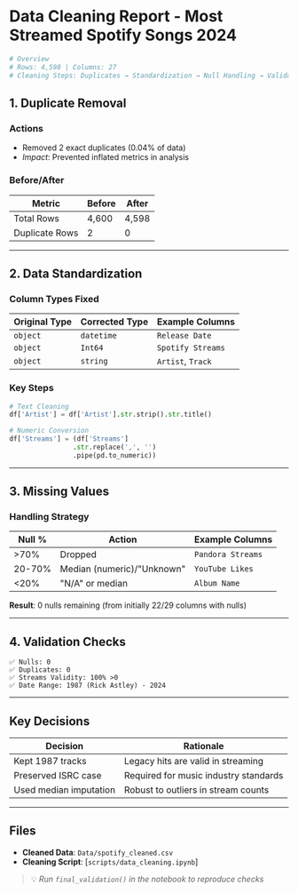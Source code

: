 # Data Cleaning Report - Most Streamed Spotify Songs 2024

```python
# Overview
# Rows: 4,598 | Columns: 27
# Cleaning Steps: Duplicates → Standardization → Null Handling → Validation
```

## 1. Duplicate Removal
### **Actions**
- Removed 2 exact duplicates (0.04% of data)
- *Impact*: Prevented inflated metrics in analysis

### **Before/After**
| Metric          | Before | After |
|-----------------|--------|-------|
| Total Rows      | 4,600  | 4,598 |
| Duplicate Rows  | 2      | 0     |

---

## 2. Data Standardization
### **Column Types Fixed**
| Original Type | Corrected Type | Example Columns          |
|---------------|----------------|--------------------------|
| `object`      | `datetime`     | `Release Date`           |
| `object`      | `Int64`        | `Spotify Streams`        |
| `object`      | `string`       | `Artist`, `Track`        |

### **Key Steps**
```python
# Text Cleaning
df['Artist'] = df['Artist'].str.strip().str.title()

# Numeric Conversion
df['Streams'] = (df['Streams']
                .str.replace(',', '')
                .pipe(pd.to_numeric))
```

---

## 3. Missing Values
### **Handling Strategy**
| Null %   | Action                      | Example Columns       |
|----------|-----------------------------|-----------------------|
| >70%     | Dropped                     | `Pandora Streams`     |
| 20-70%   | Median (numeric)/"Unknown"  | `YouTube Likes`       |
| <20%     | "N/A" or median             | `Album Name`          |

**Result**: 0 nulls remaining (from initially 22/29 columns with nulls)

---

## 4. Validation Checks
```text
✅ Nulls: 0
✅ Duplicates: 0  
✅ Streams Validity: 100% >0  
✅ Date Range: 1987 (Rick Astley) - 2024
```

---

## Key Decisions
| Decision                  | Rationale                          |
|---------------------------|------------------------------------|
| Kept 1987 tracks          | Legacy hits are valid in streaming |
| Preserved ISRC case       | Required for music industry standards |
| Used median imputation    | Robust to outliers in stream counts |

---

## Files
- **Cleaned Data**: `Data/spotify_cleaned.csv`
- **Cleaning Script**: [`scripts/data_cleaning.ipynb`]

> 💡 *Run `final_validation()` in the notebook to reproduce checks*